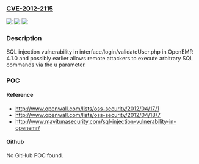 ### [CVE-2012-2115](https://cve.mitre.org/cgi-bin/cvename.cgi?name=CVE-2012-2115)
![](https://img.shields.io/static/v1?label=Product&message=n%2Fa&color=blue)
![](https://img.shields.io/static/v1?label=Version&message=n%2Fa&color=blue)
![](https://img.shields.io/static/v1?label=Vulnerability&message=n%2Fa&color=brighgreen)

### Description

SQL injection vulnerability in interface/login/validateUser.php in OpenEMR 4.1.0 and possibly earlier allows remote attackers to execute arbitrary SQL commands via the u parameter.

### POC

#### Reference
- http://www.openwall.com/lists/oss-security/2012/04/17/1
- http://www.openwall.com/lists/oss-security/2012/04/18/7
- http://www.mavitunasecurity.com/sql-injection-vulnerability-in-openemr/

#### Github
No GitHub POC found.


